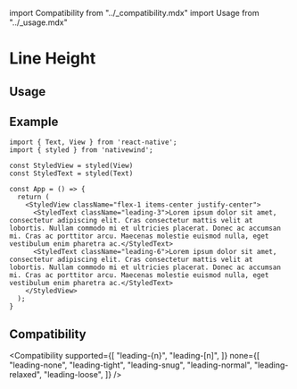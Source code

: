 import Compatibility from "../\_compatibility.mdx"
import Usage from "../\_usage.mdx"

# Line Height

## Usage

<Usage />

## Example

```SnackPlayer name=Hello%20World
import { Text, View } from 'react-native';
import { styled } from 'nativewind';

const StyledView = styled(View)
const StyledText = styled(Text)

const App = () => {
  return (
    <StyledView className="flex-1 items-center justify-center">
      <StyledText className="leading-3">Lorem ipsum dolor sit amet, consectetur adipiscing elit. Cras consectetur mattis velit at lobortis. Nullam commodo mi et ultricies placerat. Donec ac accumsan mi. Cras ac porttitor arcu. Maecenas molestie euismod nulla, eget vestibulum enim pharetra ac.</StyledText>
      <StyledText className="leading-6">Lorem ipsum dolor sit amet, consectetur adipiscing elit. Cras consectetur mattis velit at lobortis. Nullam commodo mi et ultricies placerat. Donec ac accumsan mi. Cras ac porttitor arcu. Maecenas molestie euismod nulla, eget vestibulum enim pharetra ac.</StyledText>
    </StyledView>
  );
}
```

## Compatibility

<Compatibility
supported={[
"leading-{n}",
"leading-[n]",
]}
none={[
"leading-none",
"leading-tight",
"leading-snug",
"leading-normal",
"leading-relaxed",
"leading-loose",
]}
/>
